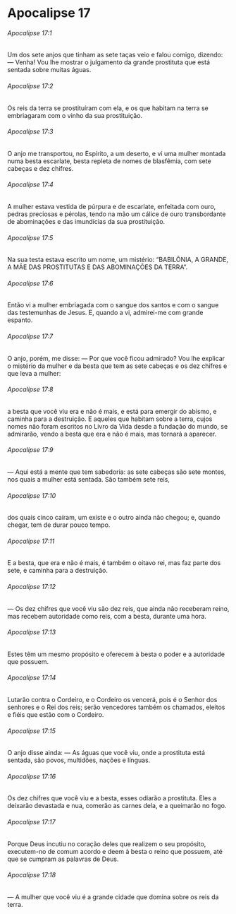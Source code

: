 # Apocalipse 17

###### Apocalipse 17:1

Um dos sete anjos que tinham as sete taças veio e falou comigo, dizendo: — Venha! Vou lhe mostrar o julgamento da grande prostituta que está sentada sobre muitas águas.

###### Apocalipse 17:2

Os reis da terra se prostituíram com ela, e os que habitam na terra se embriagaram com o vinho da sua prostituição.

###### Apocalipse 17:3

O anjo me transportou, no Espírito, a um deserto, e vi uma mulher montada numa besta escarlate, besta repleta de nomes de blasfêmia, com sete cabeças e dez chifres.

###### Apocalipse 17:4

A mulher estava vestida de púrpura e de escarlate, enfeitada com ouro, pedras preciosas e pérolas, tendo na mão um cálice de ouro transbordante de abominações e das imundícias da sua prostituição.

###### Apocalipse 17:5

Na sua testa estava escrito um nome, um mistério: “BABILÔNIA, A GRANDE, A MÃE DAS PROSTITUTAS E DAS ABOMINAÇÕES DA TERRA”.

###### Apocalipse 17:6

Então vi a mulher embriagada com o sangue dos santos e com o sangue das testemunhas de Jesus. E, quando a vi, admirei-me com grande espanto.

###### Apocalipse 17:7

O anjo, porém, me disse: — Por que você ficou admirado? Vou lhe explicar o mistério da mulher e da besta que tem as sete cabeças e os dez chifres e que leva a mulher:

###### Apocalipse 17:8

a besta que você viu era e não é mais, e está para emergir do abismo, e caminha para a destruição. E aqueles que habitam sobre a terra, cujos nomes não foram escritos no Livro da Vida desde a fundação do mundo, se admirarão, vendo a besta que era e não é mais, mas tornará a aparecer.

###### Apocalipse 17:9

— Aqui está a mente que tem sabedoria: as sete cabeças são sete montes, nos quais a mulher está sentada. São também sete reis,

###### Apocalipse 17:10

dos quais cinco caíram, um existe e o outro ainda não chegou; e, quando chegar, tem de durar pouco tempo.

###### Apocalipse 17:11

E a besta, que era e não é mais, é também o oitavo rei, mas faz parte dos sete, e caminha para a destruição.

###### Apocalipse 17:12

— Os dez chifres que você viu são dez reis, que ainda não receberam reino, mas recebem autoridade como reis, com a besta, durante uma hora.

###### Apocalipse 17:13

Estes têm um mesmo propósito e oferecem à besta o poder e a autoridade que possuem.

###### Apocalipse 17:14

Lutarão contra o Cordeiro, e o Cordeiro os vencerá, pois é o Senhor dos senhores e o Rei dos reis; serão vencedores também os chamados, eleitos e fiéis que estão com o Cordeiro.

###### Apocalipse 17:15

O anjo disse ainda: — As águas que você viu, onde a prostituta está sentada, são povos, multidões, nações e línguas.

###### Apocalipse 17:16

Os dez chifres que você viu e a besta, esses odiarão a prostituta. Eles a deixarão devastada e nua, comerão as carnes dela, e a queimarão no fogo.

###### Apocalipse 17:17

Porque Deus incutiu no coração deles que realizem o seu propósito, executem-no de comum acordo e deem à besta o reino que possuem, até que se cumpram as palavras de Deus.

###### Apocalipse 17:18

— A mulher que você viu é a grande cidade que domina sobre os reis da terra.

